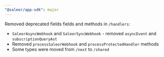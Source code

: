 ```yaml
---
"@saleor/app-sdk": major
---
```


Removed deprecated fields fields and methods in `/handlers`:

- `SaleorAsyncWebhook` and `SaleorSyncWebhook` - removed `asyncEvent` and `subscriptionQueryAst`
- Removed `processSaleorWebhook` and `processProtectedHandler` methods
- Some types were moved from `/next` to `/shared`
